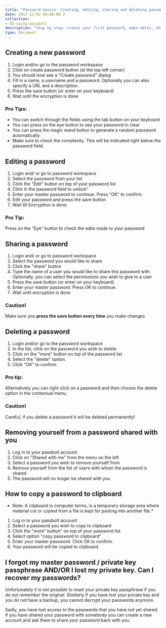 ```yaml
---
title: "Password basics: Creating, editing, sharing and deleting passwords"
date: 2017-12-02 00:00:00 Z
collection:
- 03-using-passbolt
description: "Step by step: create your first password, make edits, share and trash passwords. And if you lost your password...well, that's not good."
type: Document
---
```


## Creating a new password

1. Login and/or go to the password workspace
2. Click on create password button (at the top left corner)
3. You should now see a "Create password" dialog
4. Fill in a name, a username and a password. Optionally you can also specify a URL and a description.
5. Press the save button (or enter on your keyboard)
6. Wait until the encryption is done

### Pro Tips:
* You can switch through the fields using the tab button on your keyboard
* You can press on the eye button to see your password in clear
* You can press the magic wand button to generate a random password automatically
* Make sure to check the complexity. This will be indicated right below the password field.

## Editing a password

1. Login and/ or go to password workspace
2. Select the password from your list
3. Click the "Edit" button on top of your password list
4. Click in the password field  to unlock"
5. Enter your master password to continue. Press "OK" to confirm.
6. Edit your password and press the save button
7. Wait till Encryption is done

### Pro Tip:
Press on the "Eye" button to check the edits made to your password

## Sharing a password
1. Login and/ or go to password workspace
2. Select the password you would like to share
3. Click the "share" button
4. Type the name of  a user you would like to share this password with. Optionally, you can select the permissions you wish to give to a user
5. Press the save button (or enter on your keyboard)
6. Enter your master password. Press OK to continue.
7. Wait until encryption is done

### Caution! 
Make sure you **press the save button every time** you make changes 
   

## Deleting a password
1. Login and/or go to the password workspace
2. In the list, click on the password you wish to delete
3. Click on the "more" button on top of the password list
4. Select the "delete" option.
5. Click "OK" to confirm.

### Pro tip:
Alternatively you can right click on a password and then choose the delete option in the contextual menu.

### Caution! 
Careful, if you delete a password it will be deleted permanently!

## Removing yourself from a password shared with you
1. Log in to your passbolt account.
2. Click on "Shared with me" from the menu on the left
3. Select a password you wish to remove yourself from
4. Remove yourself from the list of users with whom the password is shared
5. The password will no longer be shared with you

## How to copy a password to clipboard
* Note: A clipboard in computer terms, is a temporary storage area where material cut or copied from a file is kept for pasting into another file.*

1. Log in to your passbolt account
2. Select a password you wish to copy to clipboard
3. Click the "more" button" on top of your password list
4. Select option "copy password to clipboard"
5. Enter your master password. Click OK to confirm.
6. Your password will be copied to clipboard.

## I forgot my master password / private key passphrase AND/OR I lost my private key. Can I recover my passwords?
Unfortunately it is not possible to reset your private key passphrase if you do not remember the original. Similarly if you have lost your private key and you do not have a backup, you cannot decrypt your passwords anymore.

Sadly, you have lost access to the passwords that you have not yet shared. If you have shared your password with somebody you can create a new account and ask them to share your password back with you.


